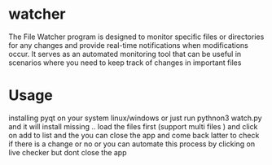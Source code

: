# watcher
The File Watcher program is designed to monitor specific files or directories for any changes and provide real-time notifications when modifications occur. It serves as an automated monitoring tool that can be useful in scenarios where you need to keep track of changes in important files

# Usage
installing pyqt on your system linux/windows or just run pythnon3 watch.py and it will install missing ..
load the files first (support multi files ) and click on add to list and the you can close the app and come back latter to check if there is a change or no
or you can automate this process by clicking on live checker but dont close the app
